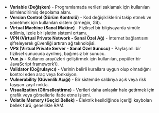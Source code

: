 - **Variable (Değişken)** - Programlamada verileri saklamak için kullanılan isimlendirilmiş depolama alanı.
- **Version Control (Sürüm Kontrolü)** - Kod değişikliklerini takip etmek ve yönetmek için kullanılan sistem (örneğin, Git).
- **Virtual Machine (Sanal Makine)** - Fiziksel bir bilgisayarda simüle edilmiş, izole bir işletim sistemi ortamı.
- **VPN (Virtual Private Network - Sanal Özel Ağ)** - İnternet bağlantısını şifreleyerek güvenliği artıran ağ teknolojisi.
- **VPS (Virtual Private Server - Sanal Özel Sunucu)** - Paylaşımlı bir fiziksel sunucuda ayrılmış, bağımsız bir sunucu.
- **Vue.js** - Kullanıcı arayüzleri geliştirmek için kullanılan, popüler bir JavaScript framework’ü.
- **Validator (Doğrulayıcı)** - Verinin belirli kurallara uygun olup olmadığını kontrol eden araç veya fonksiyon.
- **Vulnerability (Güvenlik Açığı)** - Bir sistemde saldırıya açık veya risk taşıyan zayıf nokta.
- **Visualization (Görselleştirme)** - Verileri daha anlaşılır hale getirmek için grafik veya görsellerle ifade etme işlemi.
- **Volatile Memory (Geçici Bellek)** - Elektrik kesildiğinde içeriği kaybolan bellek türü, genellikle RAM.
